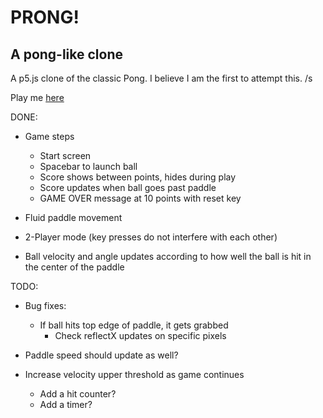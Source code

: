 # PRONG!
## A pong-like clone

A p5.js clone of the classic Pong.  I believe I am the first to attempt this. /s

Play me [here](https://codepen.io/mattgaskey/pen/qPMRdK/)

DONE:

* Game steps
	* Start screen
	* Spacebar to launch ball
	* Score shows between points, hides during play
	* Score updates when ball goes past paddle
	* GAME OVER message at 10 points with reset key

* Fluid paddle movement
* 2-Player mode (key presses do not interfere with each other)
* Ball velocity and angle updates according to how well the ball is hit in the center of the paddle

TODO:

* Bug fixes:
	* If ball hits top edge of paddle, it gets grabbed 
		* Check reflectX updates on specific pixels

* Paddle speed should update as well?
* Increase velocity upper threshold as game continues
	* Add a hit counter?
	* Add a timer?
